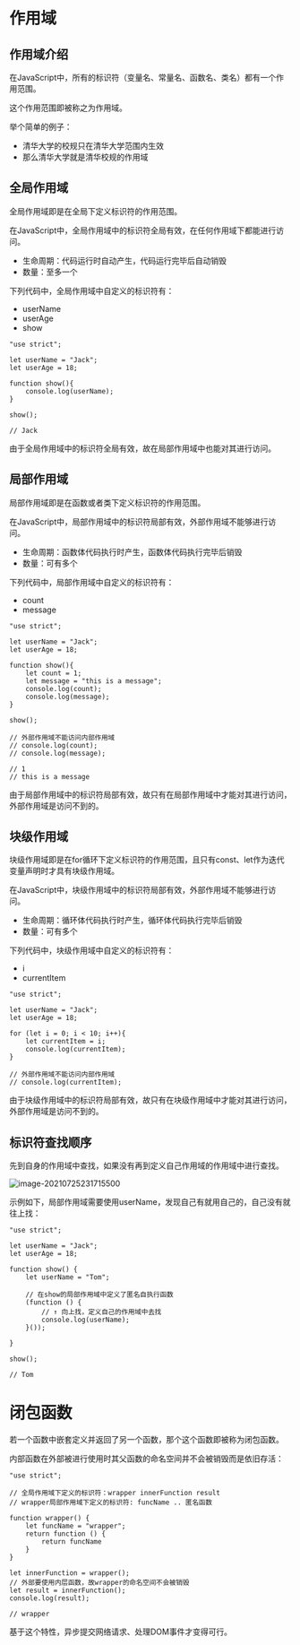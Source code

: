 # 作用域

## 作用域介绍

在JavaScript中，所有的标识符（变量名、常量名、函数名、类名）都有一个作用范围。

这个作用范围即被称之为作用域。

举个简单的例子：

- 清华大学的校规只在清华大学范围内生效
- 那么清华大学就是清华校规的作用域



## 全局作用域

全局作用域即是在全局下定义标识符的作用范围。

在JavaScript中，全局作用域中的标识符全局有效，在任何作用域下都能进行访问。

- 生命周期：代码运行时自动产生，代码运行完毕后自动销毁
- 数量：至多一个

下列代码中，全局作用域中自定义的标识符有：

- userName
- userAge
- show

```
"use strict";

let userName = "Jack";
let userAge = 18;

function show(){
    console.log(userName);
}

show();

// Jack
```

由于全局作用域中的标识符全局有效，故在局部作用域中也能对其进行访问。



## 局部作用域

局部作用域即是在函数或者类下定义标识符的作用范围。

在JavaScript中，局部作用域中的标识符局部有效，外部作用域不能够进行访问。

- 生命周期：函数体代码执行时产生，函数体代码执行完毕后销毁
- 数量：可有多个

下列代码中，局部作用域中自定义的标识符有：

- count
- message

```
"use strict";

let userName = "Jack";
let userAge = 18;

function show(){
    let count = 1;
    let message = "this is a message";
    console.log(count);
    console.log(message);
}

show();

// 外部作用域不能访问内部作用域
// console.log(count);
// console.log(message);

// 1
// this is a message
```

由于局部作用域中的标识符局部有效，故只有在局部作用域中才能对其进行访问，外部作用域是访问不到的。



## 块级作用域

块级作用域即是在for循环下定义标识符的作用范围，且只有const、let作为迭代变量声明时才具有块级作用域。

在JavaScript中，块级作用域中的标识符局部有效，外部作用域不能够进行访问。

- 生命周期：循环体代码执行时产生，循环体代码执行完毕后销毁
- 数量：可有多个

下列代码中，块级作用域中自定义的标识符有：

- i
- currentItem

```
"use strict";

let userName = "Jack";
let userAge = 18;

for (let i = 0; i < 10; i++){
    let currentItem = i;
    console.log(currentItem);
}

// 外部作用域不能访问内部作用域
// console.log(currentItem);
```

由于块级作用域中的标识符局部有效，故只有在块级作用域中才能对其进行访问，外部作用域是访问不到的。



## 标识符查找顺序

先到自身的作用域中查找，如果没有再到定义自己作用域的作用域中进行查找。

![image-20210725231715500](https://images-1302522496.cos.ap-nanjing.myqcloud.com/img/image-20210725231715500.png)

示例如下，局部作用域需要使用userName，发现自己有就用自己的，自己没有就往上找：

```
"use strict";

let userName = "Jack";
let userAge = 18;

function show() {
    let userName = "Tom";

    // 在show的局部作用域中定义了匿名自执行函数
    (function () {
        // ↑ 向上找，定义自己的作用域中去找
        console.log(userName);
    }());

}

show();

// Tom
```



# 闭包函数

若一个函数中嵌套定义并返回了另一个函数，那个这个函数即被称为闭包函数。

内部函数在外部被进行使用时其父函数的命名空间并不会被销毁而是依旧存活：

```
"use strict";

// 全局作用域下定义的标识符：wrapper innerFunction result
// wrapper局部作用域下定义的标识符: funcName .. 匿名函数

function wrapper() {
    let funcName = "wrapper";
    return function () {
        return funcName
    }
}

let innerFunction = wrapper();
// 外部要使用内层函数，故wrapper的命名空间不会被销毁
let result = innerFunction();
console.log(result);

// wrapper
```

基于这个特性，异步提交网络请求、处理DOM事件才变得可行。
